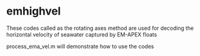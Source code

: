 # emhighvel
These codes called as the rotating axes method are used for decoding the horizontal velocity of seawater captured by EM-APEX floats

process_ema_vel.m will demonstrate how to use the codes
